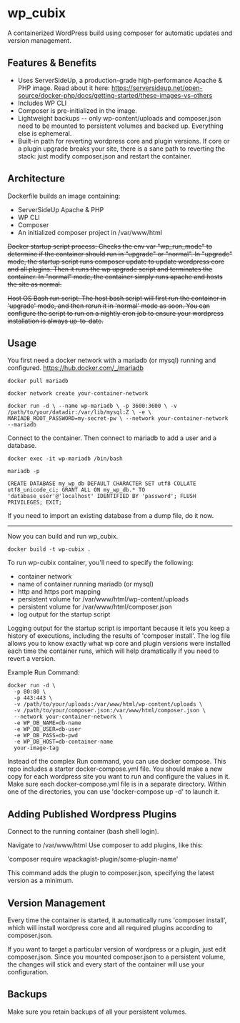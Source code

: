 # wp_cubix
A containerized WordPress build using composer for automatic updates and version management.

## Features & Benefits
- Uses ServerSideUp, a production-grade high-performance Apache & PHP image.  Read about it here: https://serversideup.net/open-source/docker-php/docs/getting-started/these-images-vs-others
- Includes WP CLI
- Composer is pre-initialized in the image.
- Lightweight backups -- only wp-content/uploads and composer.json need to be mounted to persistent volumes and backed up. Everything else is ephemeral.
- Built-in path for reverting wordpress core and plugin versions. If core or a plugin upgrade breaks your site, there is a sane path to reverting the stack: just modify composer.json and restart the container.

## Architecture
Dockerfile builds an image containing:
- ServerSideUp Apache & PHP
- WP CLI
- Composer
- An initialized composer project in /var/www/html

~~Docker startup script process:
Checks the env var "wp_run_mode" to determine if the container should run in "upgrade" or "normal".
In "upgrade" mode, the startup script runs composer update to update wordpress core and all plugins. Then it runs the wp upgrade script and terminates the container.
In "normal" mode, the container simply runs apache and hosts the site as normal.~~

~~Host OS Bash run script:
The host bash script will first run the container in 'upgrade' mode, and then rerun it in 'normal' mode as soon.
You can configure the script to run on a nightly cron job to ensure your wordpress installation is always up-to-date.~~

## Usage
You first need a docker network with a mariadb (or mysql) running and configured.
https://hub.docker.com/_/mariadb

`docker pull mariadb`

`docker network create your-container-network`

`docker run -d \
	--name wp-mariadb \
	-p 3600:3600 \
	-v /path/to/your/datadir:/var/lib/mysql:Z \
	-e \
	MARIADB_ROOT_PASSWORD=my-secret-pw \
	--network your-container-network
	--mariadb`

Connect to the container. Then connect to mariadb to add a user and a database.

`docker exec -it wp-mariadb /bin/bash`

`mariadb -p`

`CREATE DATABASE my_wp_db DEFAULT CHARACTER SET utf8 COLLATE utf8_unicode_ci;
GRANT ALL ON my_wp_db.* TO 'database_user'@'localhost' IDENTIFIED BY 'password';
FLUSH PRIVILEGES;
EXIT;`

If you need to import an existing database from a dump file, do it now.

---

Now you can build and run wp_cubix.

`docker build -t wp-cubix .`

To run wp-cubix container, you'll need to specify the following:
- container network
- name of container running mariadb (or mysql)
- http and https port mapping
- persistent volume for /var/www/html/wp-content/uploads
- persistent volume for /var/www/html/composer.json
- log output for the startup script

Logging output for the startup script is important because it lets you keep a history of executions, including the results of 'composer install'. The log file allows you to know exactly what wp core and plugin versions were installed each time the container runs, which will help dramatically if you need to revert a version.

Example Run Command:
```
docker run -d \
  -p 80:80 \
  -p 443:443 \
  -v /path/to/your/uploads:/var/www/html/wp-content/uploads \
  -v /path/to/your/composer.json:/var/www/html/composer.json \
  --network your-container-network \
  -e WP_DB_NAME=db-name
  -e WP_DB_USER=db-user
  -e WP_DB_PASS=db-pwd
  -e WP_DB_HOST=db-container-name
  your-image-tag
 ```

 Instead of the complex Run command, you can use docker compose.  This repo includes a starter docker-compose.yml file. You should make a new copy for each wordpress site you want to run and configure the values in it. Make sure each docker-compose.yml file is in a separate directory. Within one of the directories, you can use 'docker-compose up -d' to launch it.

## Adding Published Wordpress Plugins
Connect to the running container (bash shell login).

Navigate to /var/www/html
Use composer to add plugins, like this:

'composer require wpackagist-plugin/some-plugin-name'

This command adds the plugin to composer.json, specifying the latest version as a minimum.

## Version Management
Every time the container is started, it automatically runs 'composer install', which will install wordpress core and all required plugins according to composer.json.

If you want to target a particular version of wordpress or a plugin, just edit composer.json.  Since you mounted composer.json to a persistent volume, the changes will stick and every start of the container will use your configuration.

## Backups
Make sure you retain backups of all your persistent volumes.
